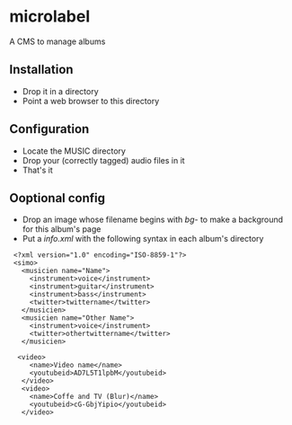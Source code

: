 microlabel
==========

A CMS to manage albums

Installation
-----
- Drop it in a directory
- Point a web browser to this directory


Configuration
-----
- Locate the MUSIC directory
- Drop your (correctly tagged) audio files in it
- That's it

Ooptional config
------

- Drop an image whose filename begins with *bg-* to make a background for this album's page
- Put a *info.xml* with the following syntax in each album's directory

```
 <?xml version="1.0" encoding="ISO-8859-1"?>
 <simo>
   <musicien name="Name">
     <instrument>voice</instrument>
     <instrument>guitar</instrument>
     <instrument>bass</instrument>
     <twitter>twittername</twitter>
   </musicien>
   <musicien name="Other Name">
     <instrument>voice</instrument>
     <twitter>othertwittername</twitter>
   </musicien>

  <video>
     <name>Video name</name>
     <youtubeid>AD7L5T1lpbM</youtubeid>
   </video>
   <video>
     <name>Coffe and TV (Blur)</name>
     <youtubeid>cG-GbjYipio</youtubeid>
   </video>
```
